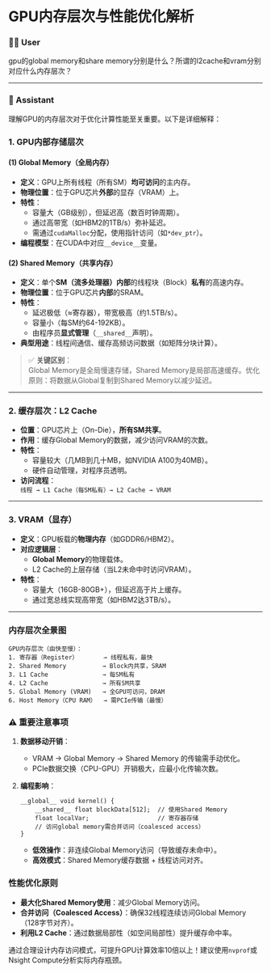 # GPU内存层次与性能优化解析

### 🧑‍💻 User

gpu的global memory和share memory分别是什么？所谓的l2cache和vram分别对应什么内存层次？

---

### 🤖 Assistant

理解GPU的内存层次对于优化计算性能至关重要。以下是详细解释：

### 1. **GPU内部存储层次**
#### (1) **Global Memory（全局内存）**
- **定义**：GPU上所有线程（所有SM）**均可访问**的主内存。
- **物理位置**：位于GPU芯片**外部**的显存（VRAM）上。
- **特性**：
  - 容量大（GB级别），但延迟高（数百时钟周期）。
  - 通过高带宽（如HBM2的1TB/s）弥补延迟。
  - 需通过`cudaMalloc`分配，使用指针访问（如`*dev_ptr`）。
- **编程模型**：在CUDA中对应`__device__`变量。

#### (2) **Shared Memory（共享内存）**
- **定义**：单个**SM（流多处理器）内部**的线程块（Block）**私有**的高速内存。
- **物理位置**：位于GPU芯片**内部**的SRAM。
- **特性**：
  - 延迟极低（≈寄存器），带宽极高（约1.5TB/s）。
  - 容量小（每SM约64-192KB）。
  - 由程序员**显式管理**（`__shared__`声明）。
- **典型用途**：线程间通信、缓存高频访问数据（如矩阵分块计算）。

> ✅ **关键区别**：  
> Global Memory是全局慢速存储，Shared Memory是局部高速缓存。优化原则：将数据从Global复制到Shared Memory以减少延迟。

---

### 2. **缓存层次：L2 Cache**
- **位置**：GPU芯片上（On-Die），**所有SM共享**。
- **作用**：缓存Global Memory的数据，减少访问VRAM的次数。
- **特性**：
  - 容量较大（几MB到几十MB，如NVIDIA A100为40MB）。
  - 硬件自动管理，对程序员透明。
- **访问流程**：  
  `线程 → L1 Cache（每SM私有）→ L2 Cache → VRAM`

---

### 3. **VRAM（显存）**
- **定义**：GPU板载的**物理内存**（如GDDR6/HBM2）。
- **对应逻辑层**：  
  - **Global Memory**的物理载体。
  - L2 Cache的上层存储（当L2未命中时访问VRAM）。
- **特性**：
  - 容量大（16GB-80GB+），但延迟高于片上缓存。
  - 通过宽总线实现高带宽（如HBM2达3TB/s）。

---

### 内存层次全景图
```plaintext
GPU内存层次（由快至慢）：
1. 寄存器（Register）       → 线程私有，最快
2. Shared Memory          → Block内共享，SRAM
3. L1 Cache               → 每SM私有
4. L2 Cache               → 所有SM共享
5. Global Memory (VRAM)   → 全GPU可访问，DRAM
6. Host Memory（CPU RAM）  → 需PCIe传输（最慢）
```

### ⚠️ 重要注意事项
1. **数据移动开销**：  
   - VRAM → Global Memory → Shared Memory 的传输需手动优化。
   - PCIe数据交换（CPU-GPU）开销极大，应最小化传输次数。

2. **编程影响**：  
   ```cuda
   __global__ void kernel() {
       __shared__ float blockData[512];  // 使用Shared Memory
       float localVar;                   // 寄存器存储
       // 访问global memory需合并访问（coalesced access）
   }
   ```
   - **低效操作**：非连续Global Memory访问（导致缓存未命中）。
   - **高效模式**：Shared Memory缓存数据 + 线程访问对齐。

### 性能优化原则
- **最大化Shared Memory使用**：减少Global Memory访问。
- **合并访问（Coalesced Access）**：确保32线程连续访问Global Memory（128字节对齐）。
- **利用L2 Cache**：通过数据局部性（如空间局部性）提升缓存命中率。

通过合理设计内存访问模式，可提升GPU计算效率10倍以上！建议使用`nvprof`或Nsight Compute分析实际内存瓶颈。
